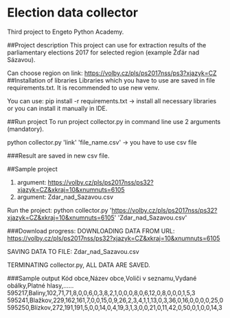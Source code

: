 # Election data collector
Third project to Engeto Python Academy.

##Project description
This project can use for extraction results of the parliamentary elections 2017 for selected region (example Žďár nad Sázavou).

Can choose region on link: https://volby.cz/pls/ps2017nss/ps3?xjazyk=CZ
##Installation of libraries
Libraries which you have to use are saved in file requirements.txt. 
It is recommended to use new venv.

You can use: pip install -r requirements.txt -> install all necessary libraries or you can install it manually in IDE.

##Run project
To run project collector.py in command line use 2 arguments (mandatory).

python collector.py 'link' 'file_name.csv' -> you have to use csv file

###Result are saved in new csv file.

##Sample project
1. argument: https://volby.cz/pls/ps2017nss/ps32?xjazyk=CZ&xkraj=10&xnumnuts=6105
2. argument: Zdar_nad_Sazavou.csv

Run the project:
python collector.py 'https://volby.cz/pls/ps2017nss/ps32?xjazyk=CZ&xkraj=10&xnumnuts=6105' 'Zdar_nad_Sazavou.csv'

###Download progress:
DOWNLOADING DATA FROM URL: https://volby.cz/pls/ps2017nss/ps32?xjazyk=CZ&xkraj=10&xnumnuts=6105

SAVING DATA TO FILE: Zdar_nad_Sazavou.csv

TERMINATING collector.py, ALL DATA ARE SAVED. 

###Sample output
Kód obce,Název obce,Voliči v seznamu,Vydané obálky,Platné hlasy,......
595217,Baliny,102,71,71,8,0,0,6,0,3,8,2,1,0,0,0,8,0,6,12,0,8,0,0,0,1,5,3
595241,Blažkov,229,162,161,7,0,0,15,0,9,26,2,3,4,1,1,13,0,3,36,0,16,0,0,0,0,25,0
595250,Blízkov,272,191,191,5,0,0,14,0,4,19,3,1,3,0,0,21,0,11,42,0,50,0,1,0,0,14,3





